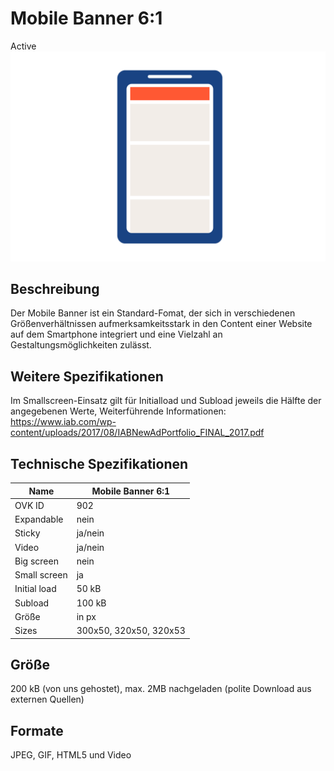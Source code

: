 # Mobile Banner 6:1
<span class="badge badge--success">Active</span>
<img alt="OVK_WF_Mobil_Banner_1_6" src="https://github.com/BVDW-org/ovk-docusaurus/blob/main/ovk/static/img/formats/OVK_WF_Mobil_Banner_1_6.png?raw=true" />


## Beschreibung
Der Mobile Banner ist ein Standard-Fomat, der sich in verschiedenen Größenverhältnissen aufmerksamkeitsstark in den Content einer Website auf dem Smartphone integriert und eine Vielzahl an Gestaltungsmöglichkeiten zulässt.

## Weitere Spezifikationen
Im Smallscreen-Einsatz gilt für Initialload und Subload jeweils die Hälfte der angegebenen Werte, Weiterführende Informationen: https://www.iab.com/wp-content/uploads/2017/08/IABNewAdPortfolio_FINAL_2017.pdf

## Technische Spezifikationen

| Name           | Mobile Banner 6:1 |
|----------------|-------------------|
| OVK ID         | 902               |
| Expandable     | nein              |
| Sticky         | ja/nein           |
| Video          | ja/nein           |
| Big screen     | nein              |
| Small screen   | ja                |
| Initial load   | 50 kB             |
| Subload        | 100 kB            |
| Größe          | in px             |
| Sizes    | 300x50, 320x50, 320x53  |



## Größe
200 kB (von uns gehostet), max. 2MB nachgeladen (polite Download aus externen Quellen)

## Formate
JPEG, GIF, HTML5 und Video
